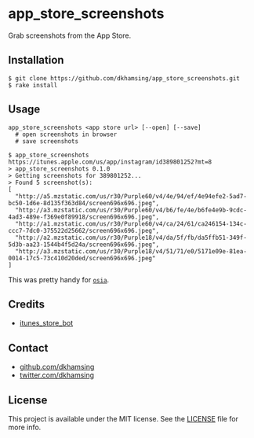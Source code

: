 # app_store_screenshots

Grab screenshots from the App Store.

## Installation

    $ git clone https://github.com/dkhamsing/app_store_screenshots.git
    $ rake install

## Usage

```shell
app_store_screenshots <app store url> [--open] [--save]
  # open screenshots in browser
  # save screenshots
```

```
$ app_store_screenshots https://itunes.apple.com/us/app/instagram/id389801252?mt=8
> app_store_screenshots 0.1.0
> Getting screenshots for 389801252...
> Found 5 screenshot(s):
[
  "http://a5.mzstatic.com/us/r30/Purple60/v4/4e/94/ef/4e94efe2-5ad7-bc50-1d6e-8d135f363d84/screen696x696.jpeg",
  "http://a3.mzstatic.com/us/r30/Purple60/v4/b6/fe/4e/b6fe4e9b-9cdc-4ad3-489e-f369e0f89918/screen696x696.jpeg",
  "http://a1.mzstatic.com/us/r30/Purple60/v4/ca/24/61/ca246154-134c-ccc7-7dc0-375522d25662/screen696x696.jpeg",
  "http://a2.mzstatic.com/us/r30/Purple18/v4/da/5f/fb/da5ffb51-349f-5d3b-aa23-1544b4f5d24a/screen696x696.jpeg",
  "http://a3.mzstatic.com/us/r30/Purple18/v4/51/71/e0/5171e09e-81ea-0014-17c5-73c410d20ded/screen696x696.jpeg"
]
```

This was pretty handy for [`osia`](https://github.com/dkhamsing/open-source-ios-apps/issues/431).

## Credits

- [itunes_store_bot](https://github.com/stefano-bortolotti/itunes_store_bot)

## Contact

- [github.com/dkhamsing](https://github.com/dkhamsing)
- [twitter.com/dkhamsing](https://twitter.com/dkhamsing)

## License

This project is available under the MIT license. See the [LICENSE](LICENSE) file for more info.
